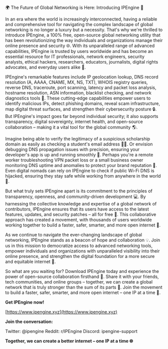 🌍 The Future of Global Networking is Here: Introducing IPEngine 🚀

In an era where the world is increasingly interconnected, having a reliable and comprehensive tool for navigating the complex landscape of global networking is no longer a luxury but a necessity. That's why we're thrilled to introduce IPEngine, a 100% free, open-source global networking utility that has been revolutionizing the way individuals and organizations manage their online presence and security 🌐. With its unparalleled range of advanced capabilities, IPEngine is trusted by users worldwide and has become an essential resource for IT professionals, network engineers, security analysts, ethical hackers, researchers, educators, journalists, digital rights advocates, and everyday users alike 🔐.

IPEngine's remarkable features include IP geolocation lookup, DNS record resolution (A, AAAA, CNAME, MX, NS, TXT), WHOIS registry queries, reverse DNS, traceroute, port scanning, latency and packet loss analysis, hostname resolution, ASN information, blacklist checking, and network diagnostics tools 📡. These cutting-edge capabilities empower users to identify malicious IPs, detect phishing domains, reveal scam infrastructure, map digital threat surfaces, and strengthen their cybersecurity posture 🔒. But IPEngine's impact goes far beyond individual security; it also supports transparency, digital sovereignty, internet health, and open-source collaboration – making it a vital tool for the global community 🌎.

Imagine being able to verify the legitimacy of a suspicious scholarship domain as easily as checking a student's email address 👨‍🎓. Or envision debugging DNS propagation issues with precision, ensuring your developer's app is up and running smoothly 🤖. Perhaps you're a remote worker troubleshooting VPN packet loss or a small business owner monitoring DNS uptime and anomalies to protect your brand reputation 🏢. Even digital nomads can rely on IPEngine to check if public Wi-Fi DNS is hijacked, ensuring they stay safe while working from anywhere in the world 🌄.

But what truly sets IPEngine apart is its commitment to the principles of transparency, openness, and community-driven development 💻. By harnessing the collective knowledge and expertise of a global network of contributors, IPEngine ensures that its users have access to the latest features, updates, and security patches – all for free 🎁. This collaborative approach has created a movement, with thousands of users worldwide working together to build a faster, safer, smarter, and more open internet 🔗.

As we continue to navigate the ever-changing landscape of global networking, IPEngine stands as a beacon of hope and collaboration 💡. Join us in this mission to democratize access to advanced networking tools, empower individuals and organizations with unparalleled visibility into their online presence, and strengthen the digital foundation for a more secure and equitable internet 🌟.

So what are you waiting for? Download IPEngine today and experience the power of open-source collaboration firsthand 🔧. Share it with your friends, tech communities, and online groups – together, we can create a global network that is truly stronger than the sum of its parts 🤝. Join the movement to build a faster, safer, smarter, and more open internet – one IP at a time 🚀.

**Get IPEngine now!**

[https://www.ipengine.xyz](https://www.ipengine.xyz)

**Join the conversation:**

Twitter: @ipengine
Reddit: r/IPEngine
Discord: ipengine-support

**Together, we can create a better internet – one IP at a time 🌐**